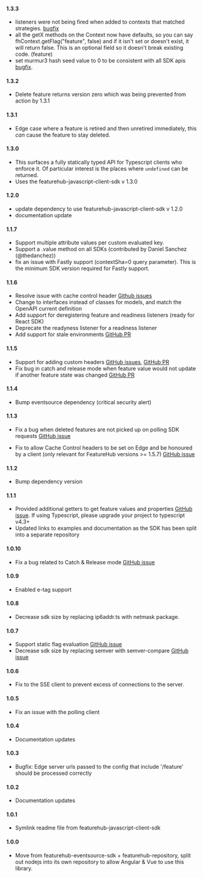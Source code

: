 #### 1.3.3
- listeners were not being fired when added to contexts that matched strategies. [bugfix](https://github.com/featurehub-io/featurehub-javascript-sdk/issues/196)
- all the getX methods on the Context now have defaults, so you can say fhContext.getFlag("feature", false) and if it isn't set or doesn't exist, it will return false. This is an optional field so it doesn't break existing code. (feature)
- set murmur3 hash seed value to 0 to be consistent with all SDK apis [bugfix](https://github.com/featurehub-io/featurehub/issues/1109).
#### 1.3.2
- Delete feature returns version zero which was being prevented from action by 1.3.1
#### 1.3.1
- Edge case where a feature is retired and then unretired immediately, this _can_ cause the feature to stay deleted.
#### 1.3.0
- This surfaces a fully statically typed API for Typescript clients who enforce it. Of particular interest
  is the places where `undefined` can be returned.
- Uses the featurehub-javascript-client-sdk v 1.3.0
#### 1.2.0
- update dependency to use featurehub-javascript-client-sdk v 1.2.0
- documentation update
#### 1.1.7
- Support multiple attribute values per custom evaluated key.
- Support a .value method on all SDKs (contributed by Daniel Sanchez (@thedanchez))
- fix an issue with Fastly support (contextSha=0 query parameter). This is the minimum SDK version required for Fastly support. 
#### 1.1.6
- Resolve issue with cache control header [Github issues](https://github.com/featurehub-io/featurehub-javascript-sdk/issues/23)
- Change to interfaces instead of classes for models, and match the OpenAPI current definition
- Add support for deregistering feature and readiness listeners (ready for React SDK)
- Deprecate the readyness listener for a readiness listener
- Add support for stale environments [GitHub PR](https://github.com/featurehub-io/featurehub-javascript-sdk/pull/78)
#### 1.1.5
- Support for adding custom headers [GitHub issues](https://github.com/featurehub-io/featurehub-javascript-sdk/issues/32), [GitHub PR](https://github.com/featurehub-io/featurehub-javascript-sdk/pull/44)
- Fix bug in catch and release mode when feature value would not update if another feature state was changed [GitHub PR](https://github.com/featurehub-io/featurehub-javascript-sdk/pull/70)
#### 1.1.4
- Bump eventsource dependency (critical security alert)
#### 1.1.3
- Fix a bug when deleted features are not picked up on polling SDK requests [GitHub issue](https://github.com/featurehub-io/featurehub-javascript-sdk/issues/20)

- Fix to allow Cache Control headers to be set on Edge and be honoured by a client (only relevant for FeatureHub versions >= 1.5.7) [GitHub issue](https://github.com/featurehub-io/featurehub-javascript-sdk/issues/17)
#### 1.1.2
- Bump dependency version
#### 1.1.1
- Provided additional getters to get feature values and properties [GitHub issue](https://github.com/featurehub-io/featurehub-javascript-sdk/issues/4). If using Typescript, please upgrade your project to typescript v4.3+
- Updated links to examples and documentation as the SDK has been split into a separate repository
#### 1.0.10
- Fix a bug related to Catch & Release mode [GitHub issue](https://github.com/featurehub-io/featurehub/issues/648)
#### 1.0.9
- Enabled e-tag support
#### 1.0.8
- Decrease sdk size by replacing ip6addr.ts with netmask package.
#### 1.0.7
- Support static flag evaluation [GitHub issue](https://github.com/featurehub-io/featurehub/issues/497)
- Decrease sdk size by replacing semver with semver-compare [GitHub issue](https://github.com/featurehub-io/featurehub/issues/498)
#### 1.0.6
- Fix to the SSE client to prevent excess of connections to the server.
#### 1.0.5
- Fix an issue with the polling client
#### 1.0.4
- Documentation updates
#### 1.0.3
- Bugfix: Edge server urls passed to the config that include '/feature' should be processed correctly
#### 1.0.2
- Documentation updates
#### 1.0.1
- Symlink readme file from featurehub-javascript-client-sdk

#### 1.0.0
- Move from featurehub-eventsource-sdk + featurehub-repository, split out nodejs into its own repository to allow
  Angular & Vue to use this library. 

